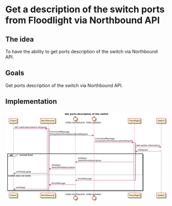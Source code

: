 # Get a description of the switch ports from Floodlight via Northbound API 

## The idea
To have the ability to get ports description of the switch via Northbound API.

## Goals
Get ports description of the switch via Northbound API.

## Implementation
![Get ports description](./switch-get-ports-description.png "Get ports description of the switch")
